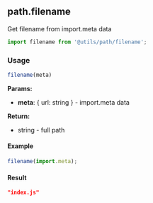 ## path.filename

Get filename from import.meta data

```javascript
import filename from '@utils/path/filename';
```

### Usage

```javascript
filename(meta)
```

**Params:**

* **meta**: { url: string } - import.meta data

**Return:**

* string - full path

#### Example

```javascript
filename(import.meta);
```

#### Result

```json
"index.js"
```